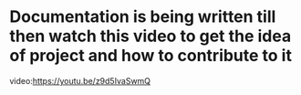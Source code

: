# Documentation is being written till then watch this video to get the idea of project and how to contribute to it

video:https://youtu.be/z9d5IvaSwmQ
